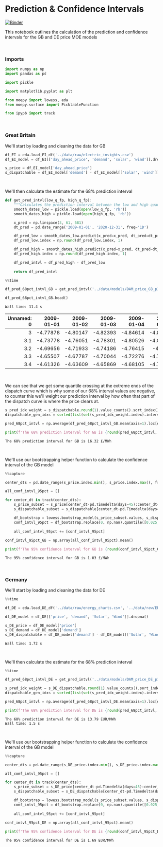 # Prediction & Confidence Intervals



[![Binder](https://notebooks.gesis.org/binder/badge_logo.svg)](https://notebooks.gesis.org/binder/v2/gh/AyrtonB/Merit-Order-Effect/main?filepath=nbs%2Fdev-07-prediction-confidence-and-intervals.ipynb)

This notebook outlines the calculation of the prediction and confidence intervals for the GB and DE price MOE models

<br>

### Imports

```python
import numpy as np
import pandas as pd

import pickle

import matplotlib.pyplot as plt

from moepy import lowess, eda
from moepy.surface import PicklableFunction

from ipypb import track
```

<br>

### Great Britain

We'll start by loading and cleaning the data for GB

```python
df_EI = eda.load_EI_df('../data/raw/electric_insights.csv')
df_EI_model = df_EI[['day_ahead_price', 'demand', 'solar', 'wind']].dropna()

s_price = df_EI_model['day_ahead_price']
s_dispatchable = df_EI_model['demand'] - df_EI_model[['solar', 'wind']].sum(axis=1)
```

<br>

We'll then calculate the estimate for the 68% prediction interval

```python
def get_pred_intvl(low_q_fp, high_q_fp):
    """Calculates the prediction interval between the low and high quantile models specified"""
    smooth_dates_low = pickle.load(open(low_q_fp, 'rb'))
    smooth_dates_high = pickle.load(open(high_q_fp, 'rb'))

    x_pred = np.linspace(3, 61, 581)
    dt_pred = pd.date_range('2009-01-01', '2020-12-31', freq='1D')

    df_pred_low = smooth_dates_low.predict(x_pred=x_pred, dt_pred=dt_pred)
    df_pred_low.index = np.round(df_pred_low.index, 1)

    df_pred_high = smooth_dates_high.predict(x_pred=x_pred, dt_pred=dt_pred)
    df_pred_high.index = np.round(df_pred_high.index, 1)

    df_pred_intvl = df_pred_high - df_pred_low
    
    return df_pred_intvl
```

```python
%%time

df_pred_68pct_intvl_GB = get_pred_intvl('../data/models/DAM_price_GB_p16.pkl', '../data/models/DAM_price_GB_p84.pkl')

df_pred_68pct_intvl_GB.head()
```

    Wall time: 11.4 s
    




|   Unnamed: 0 |   2009-01-01 |   2009-01-02 |   2009-01-03 |   2009-01-04 |   2009-01-05 |   2009-01-06 |   2009-01-07 |   2009-01-08 |   2009-01-09 |   2009-01-10 | ...   |   2020-12-22 |   2020-12-23 |   2020-12-24 |   2020-12-25 |   2020-12-26 |   2020-12-27 |   2020-12-28 |   2020-12-29 |   2020-12-30 |   2020-12-31 |
|-------------:|-------------:|-------------:|-------------:|-------------:|-------------:|-------------:|-------------:|-------------:|-------------:|-------------:|:------|-------------:|-------------:|-------------:|-------------:|-------------:|-------------:|-------------:|-------------:|-------------:|-------------:|
|          3   |     -4.77878 |     -4.80147 |     -4.82393 |     -4.84614 |     -4.86811 |     -4.88982 |     -4.91126 |     -4.93241 |     -4.95325 |     -4.97378 | ...   |      41.4778 |      41.4841 |      41.4904 |      41.4967 |      41.503  |      41.5093 |      41.5157 |      41.522  |      41.5284 |      41.5348 |
|          3.1 |     -4.73778 |     -4.76051 |     -4.78301 |     -4.80526 |     -4.82727 |     -4.84902 |     -4.8705  |     -4.89169 |     -4.91257 |     -4.93314 | ...   |      41.3044 |      41.3107 |      41.317  |      41.3233 |      41.3296 |      41.3359 |      41.3422 |      41.3486 |      41.3549 |      41.3613 |
|          3.2 |     -4.69656 |     -4.71933 |     -4.74186 |     -4.76415 |     -4.7862  |     -4.80799 |     -4.82951 |     -4.85074 |     -4.87167 |     -4.89228 | ...   |      41.1312 |      41.1375 |      41.1437 |      41.15   |      41.1563 |      41.1626 |      41.169  |      41.1753 |      41.1816 |      41.188  |
|          3.3 |     -4.65507 |     -4.67787 |     -4.70044 |     -4.72276 |     -4.74485 |     -4.76668 |     -4.78824 |     -4.80951 |     -4.83047 |     -4.85113 | ...   |      40.9582 |      40.9645 |      40.9707 |      40.977  |      40.9833 |      40.9896 |      40.9959 |      41.0023 |      41.0086 |      41.0149 |
|          3.4 |     -4.61326 |     -4.63609 |     -4.65869 |     -4.68105 |     -4.70317 |     -4.72504 |     -4.74664 |     -4.76794 |     -4.78895 |     -4.80964 | ...   |      40.7855 |      40.7918 |      40.798  |      40.8043 |      40.8106 |      40.8169 |      40.8232 |      40.8295 |      40.8358 |      40.8421 |</div>



<br>

We can see that we get some quantile crossing at the extreme ends of the dispatch curve which is why some of our 68% interval values are negative, to counter this we'll weight our prediction interval by how often that part of the dispatch curve is where the price clears at.

```python
s_pred_idx_weight = s_dispatchable.round(1).value_counts().sort_index()
dispatchable_gen_idxs = sorted(list(set(s_pred_idx_weight.index).intersection(df_pred_68pct_intvl_GB.index)))

pred_68pct_intvl = np.average(df_pred_68pct_intvl_GB.mean(axis=1).loc[dispatchable_gen_idxs], weights=s_pred_idx_weight.loc[dispatchable_gen_idxs])

print(f'The 68% prediction interval for GB is {round(pred_68pct_intvl, 2)} £/MWh')
```

    The 68% prediction interval for GB is 16.32 £/MWh
    

<br>

We'll use our bootstrapping helper function to calculate the confidence interval of the GB model

```python
%%capture

center_dts = pd.date_range(s_price.index.min(), s_price.index.max(), freq='3MS') + pd.Timedelta(days=45)

all_conf_intvl_95pct = []

for center_dt in track(center_dts):
    s_price_subset = s_price[center_dt-pd.Timedelta(days=45):center_dt+pd.Timedelta(days=45)]
    s_dispatchable_subset = s_dispatchable[center_dt-pd.Timedelta(days=45):center_dt+pd.Timedelta(days=45)]

    df_bootstrap = lowess.bootstrap_model(s_price_subset.values, s_dispatchable_subset.values, num_runs=100, frac=0.3, num_fits=10)
    conf_intvl_95pct = df_bootstrap.replace(0, np.nan).quantile([0.025, 0.975], axis=1).diff().dropna(how='all').mean(axis=1).iloc[0]
    
    all_conf_intvl_95pct += [conf_intvl_95pct]
    
conf_intvl_95pct_GB = np.array(all_conf_intvl_95pct).mean()
```

```python
print(f'The 95% confidence interval for GB is {round(conf_intvl_95pct_GB, 2)} £/MWh')
```

    The 95% confidence interval for GB is 1.03 £/MWh
    

<br>

### Germany

We'll start by loading and cleaning the data for DE

```python
%%time

df_DE = eda.load_DE_df('../data/raw/energy_charts.csv', '../data/raw/ENTSOE_DE_price.csv')

df_DE_model = df_DE[['price', 'demand', 'Solar', 'Wind']].dropna()

s_DE_price = df_DE_model['price']
s_DE_demand = df_DE_model['demand']
s_DE_dispatchable = df_DE_model['demand'] - df_DE_model[['Solar', 'Wind']].sum(axis=1)
```

    Wall time: 1.72 s
    

<br>

We'll then calculate the estimate for the 68% prediction interval

```python
%%time

df_pred_68pct_intvl_DE = get_pred_intvl('../data/models/DAM_price_DE_p16.pkl', '../data/models/DAM_price_DE_p84.pkl')

s_pred_idx_weight = s_DE_dispatchable.round(1).value_counts().sort_index()
dispatchable_gen_idxs = sorted(list(set(s_pred_idx_weight.index).intersection(df_pred_68pct_intvl_DE.index)))

pred_68pct_intvl = np.average(df_pred_68pct_intvl_DE.mean(axis=1).loc[dispatchable_gen_idxs], weights=s_pred_idx_weight.loc[dispatchable_gen_idxs])

print(f'The 68% prediction interval for DE is {round(pred_68pct_intvl, 2)} EUR/MWh')
```

    The 68% prediction interval for DE is 13.79 EUR/MWh
    Wall time: 1.5 s
    

<br>

We'll use our bootstrapping helper function to calculate the confidence interval of the GB model

```python
%%capture

center_dts = pd.date_range(s_DE_price.index.min(), s_DE_price.index.max(), freq='3MS') + pd.Timedelta(days=45)

all_conf_intvl_95pct = []

for center_dt in track(center_dts):
    s_price_subset = s_DE_price[center_dt-pd.Timedelta(days=45):center_dt+pd.Timedelta(days=45)]
    s_dispatchable_subset = s_DE_dispatchable[center_dt-pd.Timedelta(days=45):center_dt+pd.Timedelta(days=45)]

    df_bootstrap = lowess.bootstrap_model(s_price_subset.values, s_dispatchable_subset.values, num_runs=100, frac=0.3, num_fits=10)
    conf_intvl_95pct = df_bootstrap.replace(0, np.nan).quantile([0.025, 0.975], axis=1).diff().dropna(how='all').mean(axis=1).iloc[0]
    
    all_conf_intvl_95pct += [conf_intvl_95pct]
    
conf_intvl_95pct_DE = np.array(all_conf_intvl_95pct).mean()
```

```python
print(f'The 95% confidence interval for DE is {round(conf_intvl_95pct_DE, 2)} EUR/MWh')
```

    The 95% confidence interval for DE is 1.69 EUR/MWh
    

